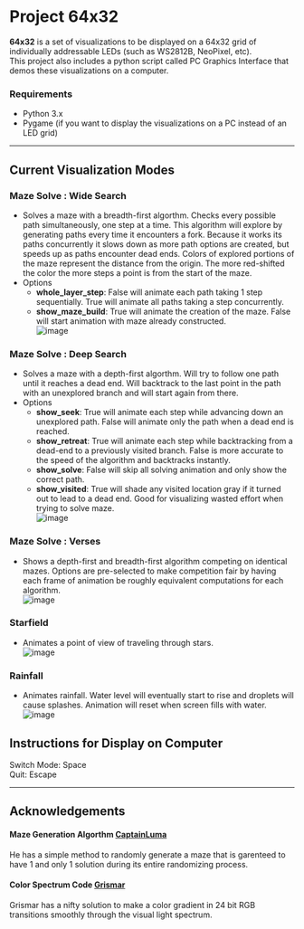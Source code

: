 # Project 64x32

**64x32** is a set of visualizations to be displayed on a 64x32 grid of individually addressable LEDs (such as WS2812B, NeoPixel, etc).  
This project also includes a python script called PC Graphics Interface that demos these visualizations on a computer.

### Requirements
- Python 3.x 
- Pygame (if you want to display the visualizations on a PC instead of an LED grid)

---

## Current Visualization Modes  

### Maze Solve : Wide Search 
- Solves a maze with a breadth-first algorthm. Checks every possible path simultaneously, one step at a time. This algorithm will explore by generating paths every time it encounters a fork. Because it works its paths concurrently it slows down as more path options are created, but speeds up as paths encounter dead ends. Colors of explored portions of the maze represent the distance from the origin. The more red-shifted the color the more steps a point is from the start of the maze.
- Options
  - **whole_layer_step**: False will animate each path taking 1 step sequentially. True will animate all paths taking a step concurrently.
  - **show_maze_build**: True will animate the creation of the maze. False will start animation with maze already constructed.  
![image](https://github.com/user-attachments/assets/ff47a288-1467-4449-8376-7c003bf57a61)
### Maze Solve : Deep Search
- Solves a maze with a depth-first algorthm. Will try to follow one path until it reaches a dead end. Will backtrack to the last point in the path with an unexplored branch and will start again from there.
- Options
  - **show_seek**: True will animate each step while advancing down an unexplored path. False will animate only the path when a dead end is reached.
  - **show_retreat**: True will animate each step while backtracking from a dead-end to a previously visited branch. False is more accurate to the speed of the algorithm and backtracks instantly.
  - **show_solve**: False will skip all solving animation and only show the correct path.
  - **show_visited**: True will shade any visited location gray if it turned out to lead to a dead end. Good for visualizing wasted effort when trying to solve maze.  
![image](https://github.com/user-attachments/assets/038be4dd-7459-4e5e-980e-95691e9d1736)
### Maze Solve : Verses
- Shows a depth-first and breadth-first algorithm competing on identical mazes. Options are pre-selected to make competition fair by having each frame of animation be roughly equivalent computations for each algorithm.  
![image](https://github.com/user-attachments/assets/c98e3592-82ff-4307-ac07-2aeb1bbaec8a)
### Starfield
- Animates a point of view of traveling through stars.  
![image](https://github.com/user-attachments/assets/d77605d2-513f-4953-87d1-cc7c9449f78e)
### Rainfall
- Animates rainfall. Water level will eventually start to rise and droplets will cause splashes. Animation will reset when screen fills with water.  
![image](https://github.com/user-attachments/assets/ce66b498-faae-4fc7-aead-23d95b34f09e)

## Instructions for Display on Computer
Switch Mode: Space  
Quit: Escape

---

## Acknowledgements
#### Maze Generation Algorthm [CaptainLuma](https://github.com/CaptainLuma/New-Maze-Generating-Algorithm)  
He has a simple method to randomly generate a maze that is garenteed to have 1 and only 1 solution during its entire randomizing process.
#### Color Spectrum Code [Grismar](https://stackoverflow.com/questions/66630051/how-to-create-a-1000-color-rgb-rainbow-gradient-in-python)  
Grismar has a nifty solution to make a color gradient in 24 bit RGB transitions smoothly through the visual light spectrum.
